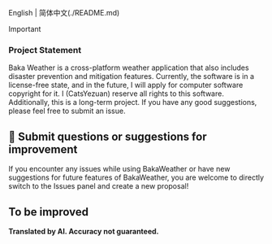 English | 简体中文(./README.md)

> [!IMPORTANT]
> ### Project Statement
> Baka Weather is a cross-platform weather application that also includes disaster prevention and mitigation features. Currently, the software is in a license-free state, and in the future, I will apply for computer software copyright for it. I (CatsYezuan) reserve all rights to this software. Additionally, this is a long-term project. If you have any good suggestions, please feel free to submit an issue.

## 💌 Submit questions or suggestions for improvement

If you encounter any issues while using BakaWeather or have new suggestions for future features of BakaWeather, you are welcome to directly switch to the Issues panel and create a new proposal!

## To be improved

**Translated by AI. Accuracy not guaranteed.**